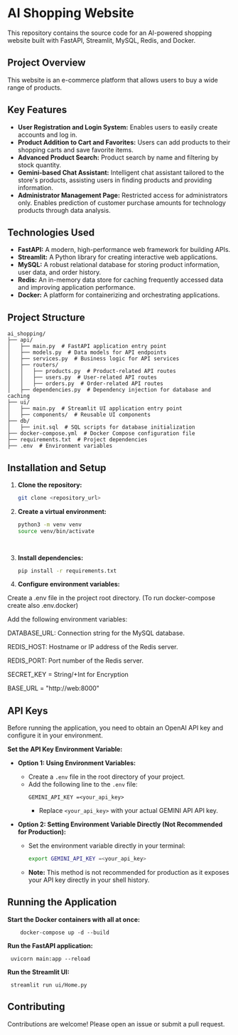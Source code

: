# AI Shopping Website

This repository contains the source code for an AI-powered shopping website built with FastAPI, Streamlit, MySQL, Redis, and Docker.

## Project Overview

This website is an e-commerce platform that allows users to buy a wide range of products.

## Key Features

* **User Registration and Login System:** Enables users to easily create accounts and log in.
* **Product Addition to Cart and Favorites:** Users can add products to their shopping carts and save favorite items.
* **Advanced Product Search:** Product search by name and filtering by stock quantity.
* **Gemini-based Chat Assistant:** Intelligent chat assistant tailored to the store's products, assisting users in finding products and providing information.
* **Administrator Management Page:** Restricted access for administrators only. Enables prediction of customer purchase amounts for technology products through data analysis.

## Technologies Used

* **FastAPI:** A modern, high-performance web framework for building APIs.
* **Streamlit:** A Python library for creating interactive web applications.
* **MySQL:** A robust relational database for storing product information, user data, and order history.
* **Redis:** An in-memory data store for caching frequently accessed data and improving application performance.
* **Docker:** A platform for containerizing and orchestrating applications.

## Project Structure

    ai_shopping/
    ├── api/
    │   ├── main.py  # FastAPI application entry point
    │   ├── models.py  # Data models for API endpoints
    │   ├── services.py  # Business logic for API services
    │   ├── routers/
    │   │   ├── products.py  # Product-related API routes
    │   │   ├── users.py  # User-related API routes
    │   │   ├── orders.py  # Order-related API routes
    │   ├── dependencies.py  # Dependency injection for database and caching
    ├── ui/
    │   ├── main.py  # Streamlit UI application entry point
    │   ├── components/  # Reusable UI components
    ├── db/
    │   ├── init.sql  # SQL scripts for database initialization
    ├── docker-compose.yml  # Docker Compose configuration file
    ├── requirements.txt  # Project dependencies
    ├── .env  # Environment variables


## Installation and Setup

1. **Clone the repository:**

   ```bash
   git clone <repository_url>


2. **Create a virtual environment:**
    ```bash
    python3 -m venv venv
    source venv/bin/activate

  
3.  **Install dependencies:**
    ```bash
    pip install -r requirements.txt

4. **Configure environment variables:**
  
  Create a .env file in the project root directory.
  (To run docker-compose create also .env.docker) 
  
  Add the following environment variables:
  
  DATABASE_URL: Connection string for the MySQL database.
  
  REDIS_HOST: Hostname or IP address of the Redis server.
  
  REDIS_PORT: Port number of the Redis server.
  
  SECRET_KEY =  String/+Int for Encryption
  
  BASE_URL = "http://web:8000"


  ## API Keys

Before running the application, you need to obtain an OpenAI API key and configure it in your environment.

 

**Set the API Key Environment Variable:**

   - **Option 1: Using Environment Variables:**
      - Create a `.env` file in the root directory of your project.
      - Add the following line to the `.env` file:
        ```
        GEMINI_API_KEY =<your_api_key>
        ```
        - Replace `<your_api_key>` with your actual GEMINI API API key.

   - **Option 2: Setting Environment Variable Directly (Not Recommended for Production):**
      - Set the environment variable directly in your terminal:
        ```bash
        export GEMINI_API_KEY =<your_api_key> 
        ```
      - **Note:** This method is not recommended for production as it exposes your API key directly in your shell history.

  
      
  ## Running the Application
     
  **Start the Docker containers with all at once:**

        docker-compose up -d --build
   
       
  **Run the FastAPI application:**

     uvicorn main:app --reload 
    
  **Run the Streamlit UI:**
    
     streamlit run ui/Home.py
    
  ## Contributing
  Contributions are welcome! Please open an issue or submit a pull request.
